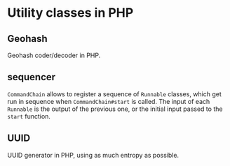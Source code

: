 # Utility classes in PHP

## Geohash

Geohash coder/decoder in PHP.

## sequencer

`CommandChain` allows to register a sequence of `Runnable` classes, which get run in sequence when `CommandChain#start` is called.
The input of each `Runnable` is the output of the previous one, or the initial input passed to the `start` function.

## UUID

UUID generator in PHP, using as much entropy as possible.
